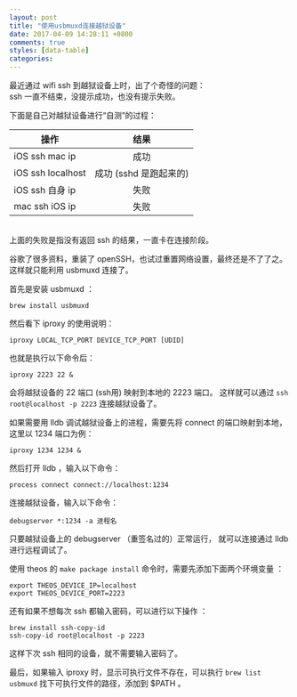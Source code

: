 ```yaml
---
layout: post
title: "使用usbmuxd连接越狱设备"
date: 2017-04-09 14:28:11 +0800
comments: true
styles: [data-table]
categories: 
---
```


最近通过 wifi ssh 到越狱设备上时，出了个奇怪的问题： <br>
ssh 一直不结束，没提示成功，也没有提示失败。<br>

下面是自己对越狱设备进行“自测”的过程：

| 操作           |    结果     |
| ------------- |:-------------:|
| iOS ssh mac ip          | 成功 |
| iOS ssh localhost          | 成功 (sshd 是跑起来的)|
| iOS ssh 自身 ip          | 失败 |
| mac ssh iOS ip           | 失败 |

<br>
上面的失败是指没有返回 ssh 的结果，一直卡在连接阶段。

<!--more-->

谷歌了很多资料，重装了 openSSH，也试过重置网络设置，最终还是不了了之。这样就只能利用 usbmuxd 连接了。

首先是安装 usbmuxd ：

```
brew install usbmuxd
```

然后看下 iproxy 的使用说明：

```
iproxy LOCAL_TCP_PORT DEVICE_TCP_PORT [UDID]
```

也就是执行以下命令后： 

```
iproxy 2223 22 &
```
会将越狱设备的 22 端口 (ssh用) 映射到本地的 2223 端口。 这样就可以通过 `ssh root@localhost -p 2223` 连接越狱设备了。

如果需要用 lldb 调试越狱设备上的进程，需要先将 connect 的端口映射到本地，这里以 1234 端口为例：

```
iproxy 1234 1234 &
```
然后打开 lldb ，输入以下命令：

```
process connect connect://localhost:1234
```

连接越狱设备，输入以下命令：

```
debugserver *:1234 -a 进程名
```

只要越狱设备上的 debugserver （重签名过的）正常运行， 就可以连接通过 lldb 进行远程调试了。

使用 theos 的 `make package install` 命令时，需要先添加下面两个环境变量 ：

```
export THEOS_DEVICE_IP=localhost
export THEOS_DEVICE_PORT=2223
```

还有如果不想每次 ssh 都输入密码，可以进行以下操作 ：

```
brew install ssh-copy-id
ssh-copy-id root@localhost -p 2223
```

这样下次 ssh 相同的设备，就不需要输入密码了。

最后，如果输入 iproxy 时，显示可执行文件不存在，可以执行 `brew list usbmuxd` 找下可执行文件的路径，添加到 $PATH 。
